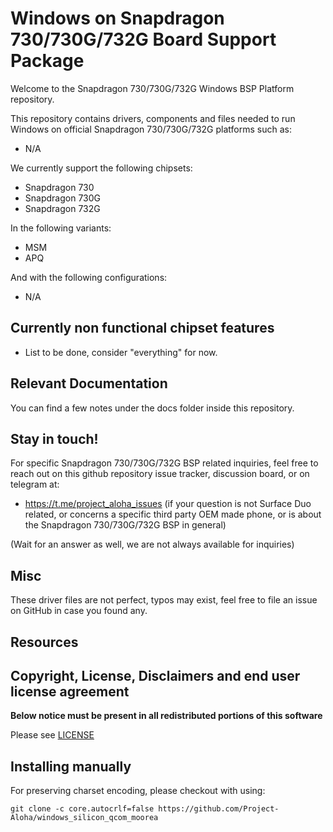 # Windows on Snapdragon 730/730G/732G Board Support Package

Welcome to the Snapdragon 730/730G/732G Windows BSP Platform repository.

This repository contains drivers, components and files needed to run Windows on official Snapdragon 730/730G/732G platforms such as:

- N/A

We currently support the following chipsets:

- Snapdragon 730
- Snapdragon 730G
- Snapdragon 732G

In the following variants:

- MSM
- APQ

And with the following configurations:

- N/A

## Currently non functional chipset features

- List to be done, consider "everything" for now.

## Relevant Documentation

You can find a few notes under the docs folder inside this repository.

## Stay in touch!

For specific Snapdragon 730/730G/732G BSP related inquiries, feel free to reach out on this github repository issue tracker, discussion board, or on telegram at:

- https://t.me/project_aloha_issues (if your question is not Surface Duo related, or concerns a specific third party OEM made phone, or is about the Snapdragon 730/730G/732G BSP in general)

(Wait for an answer as well, we are not always available for inquiries)

## Misc

These driver files are not perfect, typos may exist, feel free to file an issue on GitHub in case you found any.

## Resources

## Copyright, License, Disclaimers and end user license agreement

**Below notice must be present in all redistributed portions of this software**

Please see [LICENSE](LICENSE.md)

## Installing manually

For preserving charset encoding, please checkout with using:

```
git clone -c core.autocrlf=false https://github.com/Project-Aloha/windows_silicon_qcom_moorea
```
